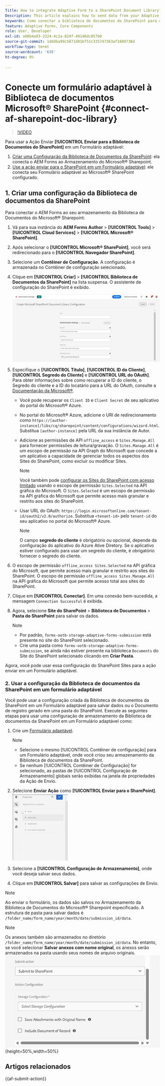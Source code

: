 ```yaml
---
Title: How to integrate Adaptive Form to a SharePoint Document Library?
Description: This article explains how to send data from your Adaptive Form to a SharePoint  Document library when you submit the form.
keywords: Como conectar a biblioteca de documentos do SharePoint para um formulário adaptável, Enviar para o SharePoint, Criar uma configuração da biblioteca de documentos do SharePoint, Usar a ação de envio Enviar para o SharePoint em um formulário adaptável, Biblioteca de documentos do SharePoint do modelo de dados do AEM Forms, Biblioteca de documentos do SharePoint do modelo de dados do Forms, Integrar o modelo de dados do Forms à biblioteca de documentos do SharePoint
feature: Adaptive Forms, Core Components
role: User, Developer
exl-id: a00b4a93-2324-4c2a-824f-49146dc057b0
source-git-commit: 1dddba99c5871d01bf51c335747363af1889738d
workflow-type: tm+mt
source-wordcount: '635'
ht-degree: 0%

---
```


# Conecte um formulário adaptável à Biblioteca de documentos Microsoft® SharePoint {#connect-af-sharepoint-doc-library}

>[!VIDEO](https://video.tv.adobe.com/v/3444368/formautomation-productivitytools-adaptiveforms--sharepointintegration-documentlibrary/?quality=12&learn=on)

Para usar a Ação Enviar **[!UICONTROL Enviar para a Biblioteca de Documentos do SharePoint]** em um Formulário adaptável:

1. [Criar uma Configuração da Biblioteca de Documentos da SharePoint](#1-create-a-sharepoint-document-library-configuration): ela conecta o AEM Forms ao Armazenamento do Microsoft® Sharepoint.
2. [Use a ação enviar para o SharePoint em um Formulário adaptável](#2-use-sharepoint-document-library-configuration-in-an-adaptive-form): ele conecta seu Formulário adaptável ao Microsoft® SharePoint configurado.

## 1. Criar uma configuração da Biblioteca de documentos da SharePoint

Para conectar o AEM Forms ao seu armazenamento da Biblioteca de Documentos do Microsoft® Sharepoint:

1. Vá para sua instância do **AEM Forms Author** > **[!UICONTROL Tools]** > **[!UICONTROL Cloud Services]** > **[!UICONTROL Microsoft® SharePoint]**.
1. Após selecionar o **[!UICONTROL Microsoft® SharePoint]**, você será redirecionado para o **[!UICONTROL Navegador SharePoint]**.
1. Selecione um **Contêiner de Configuração**. A configuração é armazenada no Contêiner de configuração selecionado.
1. Clique em **[!UICONTROL Criar]** > **[!UICONTROL Biblioteca de Documentos da SharePoint]** na lista suspensa. O assistente de configuração do SharePoint é exibido.

   ![Configuração do SharePoint](/help/forms/assets/sharepoint_configuration.png)

1. Especifique o **[!UICONTROL Título]**, **[!UICONTROL ID do Cliente]**, **[!UICONTROL Segredo do Cliente]** e **[!UICONTROL URL do OAuth]**. Para obter informações sobre como recuperar a ID do cliente, o Segredo do cliente e a ID do locatário para a URL do OAuth, consulte a [Documentação da Microsoft®](https://learn.microsoft.com/en-us/graph/auth-register-app-v2).
   * Você pode recuperar os `Client ID` e `Client Secret` de seu aplicativo do portal do Microsoft® Azure.
   * No portal do Microsoft® Azure, adicione o URI de redirecionamento como `https://[author-instance]/libs/cq/sharepoint/content/configurations/wizard.html`. Substitua `[author-instance]` pela URL da sua instância de Autor.
   * Adicione as permissões de API `offline_access` e `Sites.Manage.All` para fornecer permissões de leitura/gravação. O `Sites.Manage.All` é um escopo de permissão na API Graph do Microsoft que concede a um aplicativo a capacidade de gerenciar todos os aspectos dos Sites do SharePoint, como excluir ou modificar Sites.

     >[!NOTE]
     >
     > Você também pode [configurar os Sites do SharePoint com acesso limitado](/help/forms/configure-sharepoint-site-limited-access.md) usando o escopo de permissão `Sites.Selected` na API gráfica do Microsoft. O `Sites.Selected` é um escopo de permissão na API gráfica do Microsoft que permite acesso mais granular e restrito aos sites do SharePoint.

   * Usar URL do OAuth: `https://login.microsoftonline.com/tenant-id/oauth2/v2.0/authorize`. Substitua `<tenant-id>` pelo `tenant-id` do seu aplicativo no portal do Microsoft® Azure.

     >[!NOTE]
     >
     > O campo **segredo do cliente** é obrigatório ou opcional, depende da configuração do aplicativo do Azure Ative Diretory. Se o aplicativo estiver configurado para usar um segredo do cliente, é obrigatório fornecer o segredo do cliente.

1. O escopo de permissão `offline_access Sites.Selected` na API gráfica do Microsoft, que permite acesso mais granular e restrito aos sites do SharePoint. O escopo de permissão `offline_access Sites.Manage.All` na API gráfica do Microsoft que permite acesso total aos sites do SharePoint.
1. Clique em **[!UICONTROL Conectar]**. Em uma conexão bem-sucedida, a mensagem `Connection Successful` é exibida.

1. Agora, selecione **Site do SharePoint** > **Biblioteca de Documentos** > **Pasta do SharePoint** para salvar os dados.

   >[!NOTE]
   >
   >* Por padrão, `forms-ootb-storage-adaptive-forms-submission` está presente no site do SharePoint selecionado.
   >* Crie uma pasta como `forms-ootb-storage-adaptive-forms-submission`, se ainda não estiver presente na biblioteca `Documents` do Site do SharePoint selecionado clicando em **Criar Pasta**.

Agora, você pode usar essa configuração do SharePoint Sites para a ação enviar em um Formulário adaptável.

### 2. Usar a configuração da Biblioteca de documentos da SharePoint em um formulário adaptável

Você pode usar a configuração criada da Biblioteca de documentos da SharePoint em um Formulário adaptável para salvar dados ou o Documento de registro gerado em uma pasta do SharePoint. Execute as seguintes etapas para usar uma configuração de armazenamento da Biblioteca de documentos da SharePoint em um Formulário adaptável como:

1. Crie um [Formulário adaptável](/help/forms/creating-adaptive-form-core-components.md).

   >[!NOTE]
   >
   > * Selecione o mesmo [!UICONTROL Contêiner de configuração] para um Formulário adaptável, onde você criou seu armazenamento da Biblioteca de documentos da SharePoint.
   > * Se nenhum [!UICONTROL Contêiner de Configuração] for selecionado, as pastas de [!UICONTROL Configuração de Armazenamento] globais serão exibidas na janela de propriedades da Ação de Envio.

1. Selecione **Enviar Ação** como **[!UICONTROL Enviar para o SharePoint]**.
   ![Sharepoint GIF](/help/forms/assets/sharedrive-video.gif)
1. Selecione a **[!UICONTROL Configuração de Armazenamento]**, onde você deseja salvar seus dados.
1. Clique em **[!UICONTROL Salvar]** para salvar as configurações de Envio.

>[!NOTE]
>
> Ao enviar o formulário, os dados são salvos no Armazenamento da Biblioteca de Documentos do Microsoft® Sharepoint especificado. A estrutura de pasta para salvar dados é `/folder_name/form_name/year/month/date/submission_id/data`.

>[!NOTE]
>
> Os anexos também são armazenados no diretório `/folder_name/form_name/year/month/date/submission_id/data`. No entanto, se você selecionar **Salvar anexos com nome original**, os anexos serão armazenados na pasta usando seus nomes de arquivo originais.
> ![imagem](/help/forms/assets/sp-doc-attachment-af2.png){height=50%,width=50%}

## Artigos relacionados

{{af-submit-action}}
